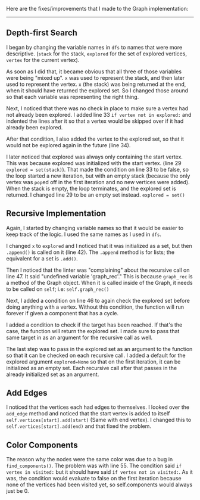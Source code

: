 Here are the fixes/improvements that I made to the Graph implementation:

---
## Depth-first Search
I began by changing the variable names in `dfs` to names that were more descriptive. (`stack` for the stack, `explored` for the set of explored vertices, `vertex` for the current vertex). 

As soon as I did that, it became obvious that all three of those variables were being "mixed up". `x` was used to represent the stack, and then later used to represent the vertex. `x` (the stack) was being returned at the end, when it should have returned the explored set. So I changed those around so that each variable was representing the right thing.

Next, I noticed that there was no check in place to make sure a vertex had not already been explored. I added line 33 `if vertex not in explored:` and indented the lines after it so that a vertex would be skipped over if it had already been explored.

After that condition, I also added the vertex to the explored set, so that it would not be explored again in the future (line 34).

I later noticed that explored was always only containing the start vertex. This was because explored was initialized with the start vertex. (line 29 `explored = set(stack)`). That made the condition on line 33 to be false, so the loop started a new iteration, but with an empty stack (because the only vertex was `pop`ed off in the first iteration and no new vertices were added). When the stack is empty, the loop terminates, and the explored set is returned. I changed line 29 to be an empty set instead. `explored = set()`

## Recursive Implementation
Again, I started by changing variable names so that it would be easier to keep track of the logic. I used the same names as I used in `dfs`.

I changed `x` to `explored` and I noticed that it was initialized as a set, but then `.append()` is called on it (line 42). The `.append` method is for lists; the equivalent for a set is `.add()`.

Then I noticed that the linter was "complaining" about the recursive call on line 47. It said "undefined variable 'graph_rec'." This is because `graph_rec` is a method of the Graph object. When it is called inside of the Graph, it needs to be called on `self`; i.e: `self.graph_rec()`

Next, I added a condition on line 46 to again check the explored set before doing anything with a vertex. Without this condition, the function will run forever if given a component that has a cycle.

I added a condition to check if the target has been reached. If that's the case, the function will return the explored set. I made sure to pass that same target in as an argument for the recursive call as well.

The last step was to pass in the explored set as an argument to the function so that it can be checked on each recursive call. I added a default for the explored argument `explored=None` so that on the first iteration, it can be initialized as an empty set. Each recursive call after that passes in the already initialized set as an argument.

## Add Edges
I noticed that the vertices each had edges to themselves. I looked over the `add_edge` method and noticed that the start vertex is added to itself `self.vertices[start].add(start)` (Same with end vertex). I changed this to `self.vertices[start].add(end)` and that fixed the problem.

## Color Components
The reason why the nodes were the same color was due to a bug in `find_components()`. The problem was with line 55. The condition said `if vertex in visited:` but it should have said `if vertex not in visited:`. As it was, the condition would evaluate to false on the first iteration because none of the vertices had been visited yet, so self.components would always just be 0.